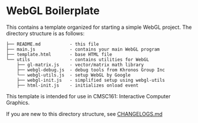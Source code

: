 # WebGL Boilerplate

This contains a template organized for starting a simple WebGL project. The directory structure is as follows:

```
├── README.md           - this file
├── main.js             - contains your main WebGL program
├── template.html       - base HTML file
└── utils               - contains utilities for WebGL
    ├── gl-matrix.js    - vector/matrix math library 
    ├── webgl-debug.js  - debug tools from Khronos Group Inc
    └── webgl-utils.js  - setup WebGL by Google
    ├── webgl-init.js   - simplified setup using webgl-utils
    ├── html-init.js    - initializes onload event
```

This template is intended for use in CMSC161: Interactive Computer Graphics.

If you are new to this directory structure, see [CHANGELOGS.md](CHANGELOGS.md)